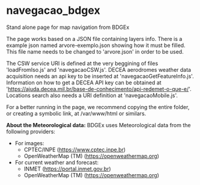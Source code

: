 # navegacao_bdgex
Stand alone page for map navigation from BDGEx

The page works based on a JSON file containing layers info.
There is a example json named arvore-exemplo.json showing how it must be filled.
This file name needs to be changed to 'arvore.json' in order to be used. 

The CSW service URI is defined at the very beggining of files 'loadFromIso.js' and 'navegacaoCSW.js'.
DECEA aerodromes weather data acquisition needs an api key to be inserted at 'navegacaoGetFeatureInfo.js'.
Information on how to get a DECEA API key can be obtained at 'https://ajuda.decea.mil.br/base-de-conhecimento/api-redemet-o-que-e/'.
Locations search also needs a URI definition at 'navegacaoMobile.js'.

For a better running in the page, we recommend copying the entire folder, or creating a symbolic link,
at /var/www/html or similars.

**About the Meteorological data:**
BDGEx uses Meteorological data from the following providers:
- For images:
  - CPTEC/INPE (https://www.cptec.inpe.br)
  - OpenWeatherMap (TM) (https://openweathermap.org)
- For current weather and forecast:
  - INMET (https://portal.inmet.gov.br)
  - OpenWeatherMap (TM) (https://openweathermap.org)
